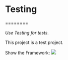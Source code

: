 # Testing
========

<i>Use Testing for tests.</i>

This project is a test project.

Show the Framework:
<img src="https://github.com/DaniloMorgado/Testing/blob/master/IMG.png">
